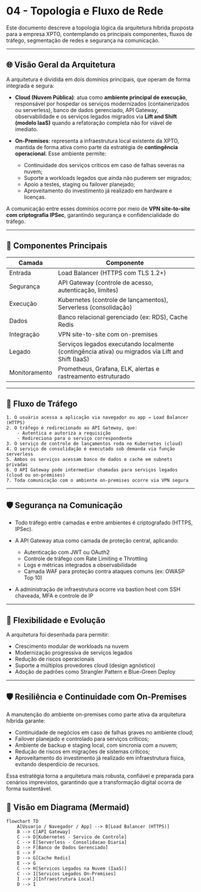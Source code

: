 # 04 - Topologia e Fluxo de Rede

Este documento descreve a topologia lógica da arquitetura híbrida proposta para a empresa XPTO, contemplando os principais componentes, fluxos de tráfego, segmentação de redes e segurança na comunicação.

---

## 🌐 Visão Geral da Arquitetura

A arquitetura é dividida em dois domínios principais, que operam de forma integrada e segura:

- **Cloud (Nuvem Pública)**: atua como **ambiente principal de execução**, responsável por hospedar os serviços modernizados (containerizados ou serverless), banco de dados gerenciado, API Gateway, observabilidade e os serviços legados migrados via **Lift and Shift (modelo IaaS)** quando a refatoração completa não for viável de imediato.

- **On-Premises**: representa a infraestrutura local existente da XPTO, mantida de forma ativa como parte da estratégia de **contingência operacional**. Esse ambiente permite:
  - Continuidade dos serviços críticos em caso de falhas severas na nuvem;
  - Suporte a workloads legados que ainda não puderem ser migrados;
  - Apoio a testes, staging ou failover planejado;
  - Aproveitamento do investimento já realizado em hardware e licenças.

A comunicação entre esses domínios ocorre por meio de **VPN site-to-site com criptografia IPSec**, garantindo segurança e confidencialidade do tráfego.

---

## 🧱 Componentes Principais

| Camada        | Componente                                                                                        |
| ------------- | ------------------------------------------------------------------------------------------------- |
| Entrada       | Load Balancer (HTTPS com TLS 1.2+)                                                                |
| Segurança     | API Gateway (controle de acesso, autenticação, limites)                                           |
| Execução      | Kubernetes (controle de lançamentos), Serverless (consolidação)                                   |
| Dados         | Banco relacional gerenciado (ex: RDS), Cache Redis                                                |
| Integração    | VPN site-to-site com on-premises                                                                  |
| Legado        | Serviços legados executando localmente (contingência ativa) ou migrados via Lift and Shift (IaaS) |
| Monitoramento | Prometheus, Grafana, ELK, alertas e rastreamento estruturado                                      |

---

## 🔄 Fluxo de Tráfego

```plaintext
1. O usuário acessa a aplicação via navegador ou app → Load Balancer (HTTPS)
2. O tráfego é redirecionado ao API Gateway, que:
    - Autentica e autoriza a requisição
    - Redireciona para o serviço correspondente
3. O serviço de controle de lançamentos roda no Kubernetes (cloud)
4. O serviço de consolidação é executado sob demanda via função serverless
5. Ambos os serviços acessam banco de dados e cache em subnets privadas
6. O API Gateway pode intermediar chamadas para serviços legados (cloud ou on-premises)
7. Toda comunicação com o ambiente on-premises ocorre via VPN segura
```

---

## 🛡️ Segurança na Comunicação

- Todo tráfego entre camadas e entre ambientes é criptografado (HTTPS, IPSec).
- A API Gateway atua como camada de proteção central, aplicando:

  - Autenticação com JWT ou OAuth2
  - Controle de tráfego com Rate Limiting e Throttling
  - Logs e métricas integrados a observabilidade
  - Camada WAF para proteção contra ataques comuns (ex: OWASP Top 10)

- A administração de infraestrutura ocorre via bastion host com SSH chaveada, MFA e controle de IP

---

## 🔀 Flexibilidade e Evolução

A arquitetura foi desenhada para permitir:

- Crescimento modular de workloads na nuvem
- Modernização progressiva de serviços legados
- Redução de riscos operacionais
- Suporte a múltiplos provedores cloud (design agnóstico)
- Adoção de padrões como Strangler Pattern e Blue-Green Deploy

---

## 🛡️ Resiliência e Continuidade com On-Premises

A manutenção do ambiente on-premises como parte ativa da arquitetura híbrida garante:

- Continuidade de negócios em caso de falhas graves no ambiente cloud;
- Failover planejado e controlado para serviços críticos;
- Ambiente de backup e staging local, com sincronia com a nuvem;
- Redução de riscos em migrações de sistemas críticos;
- Aproveitamento do investimento já realizado em infraestrutura física, evitando desperdício de recursos.

Essa estratégia torna a arquitetura mais robusta, confiável e preparada para cenários imprevistos, garantindo que a transformação digital ocorra de forma sustentável.

## 🧭 Visão em Diagrama (Mermaid)

```mermaid
flowchart TD
    A[Usuario / Navegador / App] --> B[Load Balancer (HTTPS)]
    B --> C[API Gateway]
    C --> D[Kubernetes - Servico de Controle]
    C --> E[Serverless - Consolidacao Diaria]
    D --> F[Banco de Dados Gerenciado]
    E --> F
    D --> G[Cache Redis]
    E --> G
    C --> H[Servicos Legados na Nuvem (IaaS)]
    C --> I[Servicos Legados On-Premises]
    I --> J[Infraestrutura Local]
    D --> I

```
